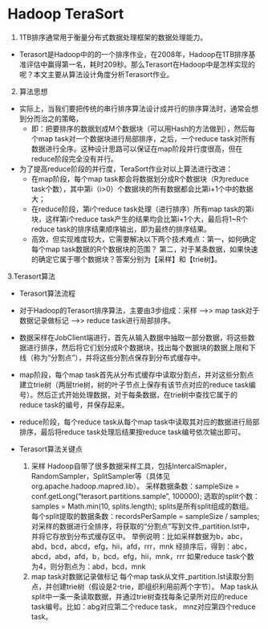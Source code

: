 # Hadoop TeraSort

1.  1TB排序通常用于衡量分布式数据处理框架的数据处理能力。
  * Terasort是Hadoop中的的一个排序作业，在2008年，Hadoop在1TB排序基准评估中赢得第一名，耗时209秒。那么Terasort在Hadoop中是怎样实现的呢？本文主要从算法设计角度分析Terasort作业。

2. 算法思想
  * 实际上，当我们要把传统的串行排序算法设计成并行的排序算法时，通常会想到分而治之的策略，
    * 即：把要排序的数据划成M个数据块（可以用Hash的方法做到），然后每个map task对一个数据块进行局部排序，之后，一个reduce task对所有数据进行全序。这种设计思路可以保证在map阶段并行度很高，但在reduce阶段完全没有并行。
  * 为了提高reduce阶段的并行度，TeraSort作业对以上算法进行改进：
    * 在map阶段，每个map task都会将数据划分成R个数据块（R为reduce task个数），其中第i（i>0）个数据块的所有数据都会比第i+1个中的数据大；
    * 在reduce阶段，第i个reduce task处理（进行排序）所有map task的第i块，这样第i个reduce task产生的结果均会比第i+1个大，最后将1~R个reduce task的排序结果顺序输出，即为最终的排序结果。
    * 高效，但实现难度较大，它需要解决以下两个技术难点：第一，如何确定每个map task数据的R个数据块的范围？ 第二，对于某条数据，如果快速的确定它属于哪个数据块？答案分别为【采样】和【trie树】。

3.Terasort算法
  * Terasort算法流程
  * 对于Hadoop的Terasort排序算法，主要由3步组成：采样 –>> map task对于数据记录做标记 –>> reduce task进行局部排序。
  * 数据采样在JobClient端进行，首先从输入数据中抽取一部分数据，将这些数据进行排序，然后将它们划分成R个数据块，找出每个数据块的数据上限和下线（称为“分割点”），并将这些分割点保存到分布式缓存中。
  * map阶段，每个map task首先从分布式缓存中读取分割点，并对这些分割点建立trie树（两层trie树，树的叶子节点上保存有该节点对应的reduce task编号）。然后正式开始处理数据，对于每条数据，在trie树中查找它属于的reduce task的编号，并保存起来。
  * reduce阶段，每个reduce task从每个map task中读取其对应的数据进行局部排序，最后将reduce task处理后结果按reduce task编号依次输出即可。

* Terasort算法关键点
  1. 采样
Hadoop自带了很多数据采样工具，包括IntercalSmapler，RandomSampler，SplitSampler等（具体见org.apache.hadoop.mapred.lib）。
采样数据条数：sampleSize = conf.getLong(“terasort.partitions.sample”, 100000);
选取的split个数：samples = Math.min(10, splits.length); splits是所有split组成的数组。
每个split提取的数据条数：recordsPerSample = sampleSize / samples;
对采样的数据进行全排序，将获取的“分割点”写到文件_partition.lst中，并将它存放到分布式缓存区中。
举例说明：比如采样数据为b，abc，abd，bcd，abcd，efg，hii，afd，rrr，mnk
经排序后，得到：abc，abcd，abd，afd，b，bcd，efg，hii，mnk，rrr
如果reduce task个数为4，则分割点为：abd，bcd，mnk
  2. map task对数据记录做标记
每个map task从文件_partition.lst读取分割点，并创建trie树（假设是2-trie，即组织利用前两个字节）。
Map task从split中一条一条读取数据，并通过trie树查找每条记录所对应的reduce task编号。比如：abg对应第二个reduce task， mnz对应第四个reduce task。
